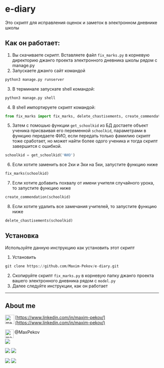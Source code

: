 # e-diary

Это скрипт для исправления оценок и заметок в электронном дневнике школы

## Как он работает:

1. Вы скачиваете скрипт. Вставляете файл `fix_marks.py` в корневую директорию джанго проекта электронного дневника школы
   рядом с manage.py
2. Запускаете джанго сайт командой

```python
python3 manage.py runserver
```

3. В терминале запускате shell командой:

```python
python3 manage.py shell
```

4. В shell импортируете скрипт командой:

```python
from fix_marks import fix_marks, delete_chastisements, create_commendation, get_schoolkid
```

5. Затем с помошью функции `get_schoolkid` из БД достаете объект ученика присваивая его переменной `schoolkid`,
   параметрами в функцию передаете ФИО, если передать только фамилию скрипт тоже сработает, но может найти более одого
   ученика и тогда скрипт завершится с ошибкой.

```python
schoolkid = get_schoolkid('ФИО')
```

6. Если хотите заменить все 2ки и 3ки на 5ки, запустите функцию ниже

```python
fix_marks(schoolkid)
```

7. Если хотите добавить похвалу от имени учителя случайного урока, то запустите функцию ниже

```python
create_commendation(schoolkid)
```

8. Если хотите удалить все замечания учителей, то запустите функцию ниже

```python
delete_chastisements(schoolkid)
```

## Установка

Используйте данную инструкцию как установить этот скрипт


1. Установить

```python
git clone https://github.com/Maxim-Pekov/e-diary.git
```

2. Скопируйте скрипт `fix_marks.py` в корневую папку джанго проекта вашего электронного дневника рядом с `model.py`
3. Далее следуйте инструкции, как он работает
---
## About me

[<img align="left" alt="maxim-pekov | LinkedIn" width="30px" src="https://img.icons8.com/color/48/000000/linkedin-circled--v3.png" />https://www.linkedin.com/in/maxim-pekov/](https://www.linkedin.com/in/maxim-pekov/)
</br>

<img align="left" alt="maxim-pekov" width="28px" src="https://upload.wikimedia.org/wikipedia/commons/5/5c/Telegram_Messenger.png" />
@MaxPekov
</br>

[//]: # (Карточка профиля: )
![](https://github-profile-summary-cards.vercel.app/api/cards/profile-details?username=Maxim-Pekov&theme=solarized_dark)

[//]: # (Статистика языков в коммитах:)

[//]: # (Статистика языков в репозиториях:)
![](https://github-profile-summary-cards.vercel.app/api/cards/most-commit-language?username=Maxim-Pekov&theme=solarized_dark)
![](https://github-profile-summary-cards.vercel.app/api/cards/repos-per-language?username=Maxim-Pekov&theme=solarized_dark)


[//]: # (Статистика профиля:)

[//]: # (Данные по коммитам за сутки:)
![](https://github-profile-summary-cards.vercel.app/api/cards/stats?username=Maxim-Pekov&theme=solarized_dark)
![](https://github-profile-summary-cards.vercel.app/api/cards/productive-time?username=Maxim-Pekov&theme=solarized_dark)

[//]: # ([![trophy]&#40;https://github-profile-trophy.vercel.app/?username=Maxim-Pekov&#41;]&#40;https://github.com/ryo-ma/github-profile-trophy&#41;)

